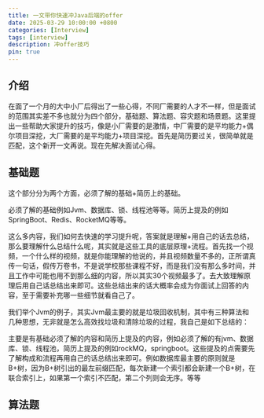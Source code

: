 ```yaml
---
title: 一文带你快速冲Java后端的offer
date: 2025-03-29 10:00:00 +0800
categories: [Interview]
tags: [interview]
description: 冲offer技巧
pin: true
---
```


## 介绍
在面了一个月的大中小厂后得出了一些心得，不同厂需要的人才不一样，但是面试的范围其实差不多也就分为四个部分，基础题、算法题、容灾题和场景题。这里提出一些帮助大家提升的技巧，像是小厂需要的是激情，中厂需要的是平均能力+偶尔项目深挖，大厂需要的是平均能力+项目深挖。首先是简历要过关，很简单就是匹配，这个新开一文再说。现在先解决面试心得。

## 基础题

这个部分分为两个方面，必须了解的基础+简历上的基础。

必须了解的基础例如Jvm、数据库、锁、线程池等等。简历上提及的例如SpringBoot、Redis、RocketMQ等等。

这么多内容，我们如何去快速的学习提升呢，答案就是理解+用自己的话去总结，那么要理解什么总结什么呢，其实就是这些工具的底层原理+流程。首先找一个视频，一个什么样的视频，就是你能理解的他说的，并且视频数量不多的，正所谓真传一句话，假传万卷书，不是说学校那些课程不好，而是我们没有那么多时间，并且工作中可能也用不到那么细的内容，所以其实30个视频最多了。去大致理解原理后用自己话总结出来即可。这些总结出来的话大概率会成为你面试上回答的内容，至于需要补充哪一些细节就看自己了。

我们举个Jvm的例子，其实Jvm最主要的就是垃圾回收机制，其中有三种算法和几种思想，无非就是怎么高效找垃圾和清除垃圾的过程，我自己是如下总结的：

主要是有基础必须了解的内容和简历上提及的内容，例如必须了解的有jvm、数据库、锁、线程池，简历上提及的例如rockMQ，springboot。这些提及的点需要先了解构成和流程再用自己的话总结出来即可。例如数据库最主要的原则就是B+树，因为B+树引出的最左前缀匹配，每次新建一个索引都会新建一个B+树，在联合索引上，如果第一个索引不匹配，第二个列则会无序。等等

## 算法题

## 
